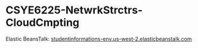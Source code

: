 # CSYE6225-NetwrkStrctrs-CloudCmpting

Elastic BeansTalk:
[studentinformations-env.us-west-2.elasticbeanstalk.com](http://studentinformations-env.us-west-2.elasticbeanstalk.com "Elastic BeansTalk")
